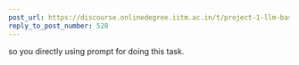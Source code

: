 ```yaml
---
post_url: https://discourse.onlinedegree.iitm.ac.in/t/project-1-llm-based-automation-agent-discussion-thread-tds-jan-2025/164277/530
reply_to_post_number: 528
---
```

so you directly using prompt for doing this task.